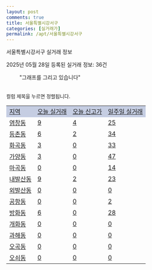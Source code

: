 ```yaml
---
layout: post
comments: true
title: 서울특별시강서구
categories: [실거래가]
permalink: /apt/서울특별시강서구
---
```


서울특별시강서구 실거래 정보

2025년 05월 28일 등록된 실거래 정보: 36건

<!--<script async src="https://pagead2.googlesyndication.com/pagead/js/adsbygoogle.js?client=ca-pub-3485438051770037"
 crossorigin="anonymous"></script>-->

<script type="text/javascript">
  google.charts.load('current', {'packages':['corechart']});
  google.charts.setOnLoadCallback(drawChart);

  function drawChart() {
    var data = google.visualization.arrayToDataTable([['거래일', '매매', '전월세', '전매'], ['21-01', 8, 10, 0], ['21-02', 0, 3, 0], ['21-03', 1, 12, 0], ['21-04', 0, 3, 0], ['21-05', 0, 10, 0], ['21-06', 0, 37, 0], ['21-07', 99, 169, 0], ['21-08', 305, 779, 0], ['21-09', 150, 634, 0], ['21-10', 126, 975, 0], ['21-11', 76, 739, 0], ['21-12', 60, 838, 0], ['22-01', 79, 709, 0], ['22-02', 52, 838, 0], ['22-03', 80, 1078, 0], ['22-04', 71, 998, 0], ['22-05', 86, 934, 0], ['22-06', 53, 800, 0], ['22-07', 25, 1331, 0], ['22-08', 8, 600, 0], ['23-07', 0, 1, 0], ['23-08', 0, 1, 0], ['23-09', 2, 9, 0], ['23-10', 23, 107, 0], ['23-11', 93, 808, 0], ['23-12', 105, 980, 0], ['24-01', 1, 30, 0], ['24-02', 0, 13, 0], ['24-03', 1, 1, 0], ['24-04', 2, 15, 0], ['24-05', 180, 423, 0], ['24-06', 341, 866, 0], ['24-07', 422, 1320, 0], ['24-08', 320, 1453, 0], ['24-09', 119, 730, 0], ['24-10', 184, 376, 184], ['24-11', 35, 0, 35], ['24-12', 137, 137, 137], ['25-01', 160, 160, 160], ['25-02', 249, 249, 249], ['25-03', 422, 422, 422], ['25-04', 320, 320, 320], ['25-05', 139, 139, 139]]);

    var options = {
      title: '최근 1년간 유형별 거래량 추이',
      legend: { position: 'bottom' }
    };

    setTimeout(function() {
        var chart = new google.visualization.LineChart(document.getElementById('columnchart_material'));
        chart.draw(data, (options));
        document.getElementById('loading').style.display = 'none';
        var dayLabel = (new Date()).getDay();
        if (dayLabel < 2) {
            sorttable.innerSortFunction.apply(document.getElementById('week'), []);
            sorttable.innerSortFunction.apply(document.getElementById('week'), []);        
        }
        else {
            sorttable.innerSortFunction.apply(document.getElementById('today'), []);
            sorttable.innerSortFunction.apply(document.getElementById('today'), []);
        }
    }, 200);

  }
</script>

<div id="loading" style="z-index:20; display: block; margin-left: 35px">"그래프를 그리고 있습니다"</div>
<div id="columnchart_material" style="width: 95%; margin-left: -35px; display: block"></div>
<!--<div style="width: 95%; margin-left: -35px; display: block">
      <script async src="https://pagead2.googlesyndication.com/pagead/js/adsbygoogle.js?client=ca-pub-3485438051770037"
          crossorigin="anonymous"></script>
      <ins class="adsbygoogle"
          style="display:block"
          data-ad-format="fluid"
          data-ad-layout-key="-fb+5w+4e-db+86"
          data-ad-client="ca-pub-3485438051770037"
          data-ad-slot="1827090281"></ins>
      <script>
          (adsbygoogle = window.adsbygoogle || []).push({});
      </script>
</div>-->
<br>

<font size='small' style='font-size: small;'>컬럼 제목을 누르면 정렬됩니다.</font>
<table class="sortable">
  <tr style='background-color: rgba(114, 132, 186,0.4);'>
    <td id="region"><a href="#">지역</a></td>
    <td id="today"><a href="#">오늘 실거래</a></td>
    <td id="today_new"><a href="#">오늘 신고가</a></td>
    <td id="week"><a href="#">일주일 실거래</a></td>
  </tr>

  
  <tr class="item">
    <td><a href="서울특별시강서구염창동">염창동</a></td>
    <td><a href="서울특별시강서구염창동">9</a></td>
    <td><a href="서울특별시강서구염창동">4</a></td>
    <td><a href="서울특별시강서구염창동">25</a></td>
  </tr>
    

  <tr class="item">
    <td><a href="서울특별시강서구등촌동">등촌동</a></td>
    <td><a href="서울특별시강서구등촌동">6</a></td>
    <td><a href="서울특별시강서구등촌동">2</a></td>
    <td><a href="서울특별시강서구등촌동">34</a></td>
  </tr>
    

  <tr class="item">
    <td><a href="서울특별시강서구화곡동">화곡동</a></td>
    <td><a href="서울특별시강서구화곡동">3</a></td>
    <td><a href="서울특별시강서구화곡동">0</a></td>
    <td><a href="서울특별시강서구화곡동">33</a></td>
  </tr>
    

  <tr class="item">
    <td><a href="서울특별시강서구가양동">가양동</a></td>
    <td><a href="서울특별시강서구가양동">3</a></td>
    <td><a href="서울특별시강서구가양동">0</a></td>
    <td><a href="서울특별시강서구가양동">47</a></td>
  </tr>
    

  <tr class="item">
    <td><a href="서울특별시강서구마곡동">마곡동</a></td>
    <td><a href="서울특별시강서구마곡동">0</a></td>
    <td><a href="서울특별시강서구마곡동">0</a></td>
    <td><a href="서울특별시강서구마곡동">14</a></td>
  </tr>
    

  <tr class="item">
    <td><a href="서울특별시강서구내발산동">내발산동</a></td>
    <td><a href="서울특별시강서구내발산동">9</a></td>
    <td><a href="서울특별시강서구내발산동">2</a></td>
    <td><a href="서울특별시강서구내발산동">23</a></td>
  </tr>
    

  <tr class="item">
    <td><a href="서울특별시강서구외발산동">외발산동</a></td>
    <td><a href="서울특별시강서구외발산동">0</a></td>
    <td><a href="서울특별시강서구외발산동">0</a></td>
    <td><a href="서울특별시강서구외발산동">0</a></td>
  </tr>
    

  <tr class="item">
    <td><a href="서울특별시강서구공항동">공항동</a></td>
    <td><a href="서울특별시강서구공항동">0</a></td>
    <td><a href="서울특별시강서구공항동">0</a></td>
    <td><a href="서울특별시강서구공항동">2</a></td>
  </tr>
    

  <tr class="item">
    <td><a href="서울특별시강서구방화동">방화동</a></td>
    <td><a href="서울특별시강서구방화동">6</a></td>
    <td><a href="서울특별시강서구방화동">0</a></td>
    <td><a href="서울특별시강서구방화동">28</a></td>
  </tr>
    

  <tr class="item">
    <td><a href="서울특별시강서구개화동">개화동</a></td>
    <td><a href="서울특별시강서구개화동">0</a></td>
    <td><a href="서울특별시강서구개화동">0</a></td>
    <td><a href="서울특별시강서구개화동">0</a></td>
  </tr>
    

  <tr class="item">
    <td><a href="서울특별시강서구과해동">과해동</a></td>
    <td><a href="서울특별시강서구과해동">0</a></td>
    <td><a href="서울특별시강서구과해동">0</a></td>
    <td><a href="서울특별시강서구과해동">0</a></td>
  </tr>
    

  <tr class="item">
    <td><a href="서울특별시강서구오곡동">오곡동</a></td>
    <td><a href="서울특별시강서구오곡동">0</a></td>
    <td><a href="서울특별시강서구오곡동">0</a></td>
    <td><a href="서울특별시강서구오곡동">0</a></td>
  </tr>
    

  <tr class="item">
    <td><a href="서울특별시강서구오쇠동">오쇠동</a></td>
    <td><a href="서울특별시강서구오쇠동">0</a></td>
    <td><a href="서울특별시강서구오쇠동">0</a></td>
    <td><a href="서울특별시강서구오쇠동">0</a></td>
  </tr>
    


</table>


    